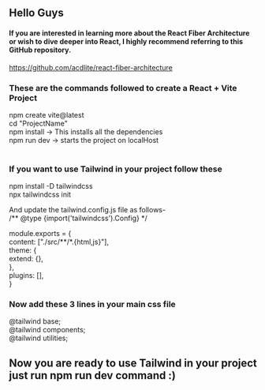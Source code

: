 ## Hello Guys
#### If you are interested in learning more about the React Fiber Architecture or wish to dive deeper into React, I highly recommend referring to this GitHub repository.
https://github.com/acdlite/react-fiber-architecture


### These are the commands followed to create a React + Vite Project<br>
npm create vite@latest<br>
cd "ProjectName"<br>
npm install -> This installs all the dependencies<br>
npm run dev -> starts the project on localHost<br><br>


### If you want to use Tailwind in your project follow these
npm install -D tailwindcss<br>
npx tailwindcss init<br>


And update the tailwind.config.js file as follows-<br>
/** @type {import('tailwindcss').Config} */<br>

module.exports = {<br>
  content: ["./src/**/*.{html,js}"],<br>
  theme: {<br>
    extend: {},<br>
  },<br>
  plugins: [],<br>
}<br>

### Now add these 3 lines in your main css file<br>
@tailwind base;<br>
@tailwind components;<br>
@tailwind utilities;<br>

## Now you are ready to use Tailwind in your project just run npm run dev command :)
